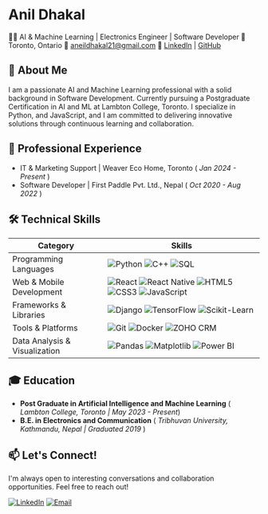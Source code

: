 # Anil Dhakal 

👨‍💻 AI & Machine Learning | Electronics Engineer | Software Developer
📍 Toronto, Ontario    📧 aneildhakal21@gmail.com    🔗 [LinkedIn](#) | [GitHub](#)

## 🚀 About Me
I am a passionate AI and Machine Learning professional with a solid background in Software Development. Currently pursuing a Postgraduate Certification in AI and ML at Lambton College, Toronto. I specialize in Python, and JavaScript, and I am committed to delivering innovative solutions through continuous learning and collaboration.

## 💼 Professional Experience
- IT & Marketing Support | Weaver Eco Home, Toronto ( *Jan 2024 - Present* )
- Software Developer | First Paddle Pvt. Ltd., Nepal ( *Oct 2020 - Aug 2022* )

## 🛠️ Technical Skills
| Category | Skills |
|----------|--------|
| Programming Languages | ![Python](https://img.shields.io/badge/Python-3776AB?style=for-the-badge&logo=python&logoColor=white) ![C++](https://img.shields.io/badge/C++-00599C?style=for-the-badge&logo=c%2B%2B&logoColor=white) ![SQL](https://img.shields.io/badge/SQL-4479A1?style=for-the-badge&logo=mysql&logoColor=white) |
| Web & Mobile Development | ![React](https://img.shields.io/badge/React-20232A?style=for-the-badge&logo=react&logoColor=61DAFB) ![React Native](https://img.shields.io/badge/React_Native-20232A?style=for-the-badge&logo=react&logoColor=61DAFB) ![HTML5](https://img.shields.io/badge/HTML5-E34F26?style=for-the-badge&logo=html5&logoColor=white) ![CSS3](https://img.shields.io/badge/CSS3-1572B6?style=for-the-badge&logo=css3&logoColor=white) ![JavaScript](https://img.shields.io/badge/JavaScript-F7DF1E?style=for-the-badge&logo=javascript&logoColor=black) |
| Frameworks & Libraries | ![Django](https://img.shields.io/badge/Django-092E20?style=for-the-badge&logo=django&logoColor=white) ![TensorFlow](https://img.shields.io/badge/TensorFlow-FF6F00?style=for-the-badge&logo=tensorflow&logoColor=white) ![Scikit-Learn](https://img.shields.io/badge/Scikit--Learn-F7931E?style=for-the-badge&logo=scikit-learn&logoColor=white) |
| Tools & Platforms | ![Git](https://img.shields.io/badge/Git-F05032?style=for-the-badge&logo=git&logoColor=white) ![Docker](https://img.shields.io/badge/Docker-2496ED?style=for-the-badge&logo=docker&logoColor=white) ![ZOHO CRM](https://img.shields.io/badge/ZOHO_CRM-E42527?style=for-the-badge&logo=zoho&logoColor=white) |
| Data Analysis & Visualization | ![Pandas](https://img.shields.io/badge/Pandas-150458?style=for-the-badge&logo=pandas&logoColor=white) ![Matplotlib](https://img.shields.io/badge/Matplotlib-11557C?style=for-the-badge&logo=python&logoColor=white) ![Power BI](https://img.shields.io/badge/Power_BI-F2C811?style=for-the-badge&logo=powerbi&logoColor=black) |

## 🎓 Education
- **Post Graduate in Artificial Intelligence and Machine Learning**  ( *Lambton College, Toronto | May 2023 - Present*)
- **B.E. in Electronics and Communication**  ( *Tribhuvan University, Kathmandu, Nepal | Graduated 2019* )

## 📫 Let's Connect!
I'm always open to interesting conversations and collaboration opportunities. Feel free to reach out!

[![LinkedIn](https://img.shields.io/badge/LinkedIn-0077B5?style=for-the-badge&logo=linkedin&logoColor=white)](your-linkedin-url)
[![Email](https://img.shields.io/badge/Email-D14836?style=for-the-badge&logo=gmail&logoColor=white)](mailto:aneildhakal21@gmail.com)

